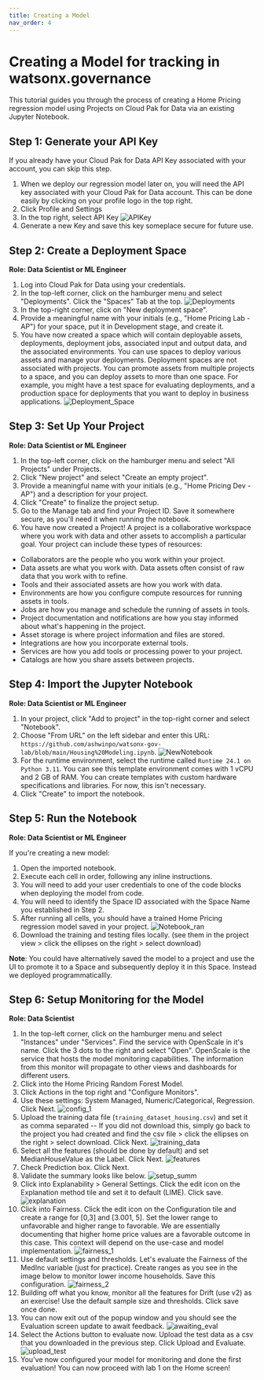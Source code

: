 ```yaml
---
title: Creating a Model
nav_order: 4
---
```

# Creating a Model for tracking in watsonx.governance

This tutorial guides you through the process of creating a Home Pricing regression model using Projects on Cloud Pak for Data via an existing Jupyter Notebook.

## Step 1: Generate your API Key
If you already have your Cloud Pak for Data API Key associated with your account, you can skip this step.

1. When we deploy our regression model later on, you will need the API key associated with your Cloud Pak for Data account. This can be done easily by clicking on your profile logo in the top right.
2. Click Profile and Settings
3. In the top right, select API Key
![APIKey](../assets/APIKey.png)
5. Generate a new Key and save this key someplace secure for future use.
   
## Step 2: Create a Deployment Space

**Role: Data Scientist or ML Engineer**

1. Log into Cloud Pak for Data using your credentials.
2. In the top-left corner, click on the hamburger menu and select "Deployments". Click the "Spaces" Tab at the top.
![Deployments](../assets/Deployments.png)
4. In the top-right corner, click on "New deployment space".
5. Provide a meaningful name with your initials (e.g., "Home Pricing Lab - AP") for your space, put it in Development stage, and create it.
6. You have now created a space which will contain deployable assets, deployments, deployment jobs, associated input and output data, and the associated environments. You can use spaces to deploy various assets and manage your deployments. Deployment spaces are not associated with projects. You can promote assets from multiple projects to a space, and you can deploy assets to more than one space. For example, you might have a test space for evaluating deployments, and a production space for deployments that you want to deploy in business applications.
![Deployment_Space](../assets/DeploymentSpace.svg)

## Step 3: Set Up Your Project

**Role: Data Scientist or ML Engineer**

1. In the top-left corner, click on the hamburger menu and select "All Projects" under Projects.
2. Click "New project" and select "Create an empty project".
3. Provide a meaningful name with your initials (e.g., "Home Pricing Dev - AP") and a description for your project.
4. Click "Create" to finalize the project setup.
5. Go to the Manage tab and find your Project ID. Save it somewhere secure, as you'll need it when running the notebook.
6. You have now created a Project! A project is a collaborative workspace where you work with data and other assets to accomplish a particular goal.
Your project can include these types of resources:

- Collaborators are the people who you work within your project.
- Data assets are what you work with. Data assets often consist of raw data that you work with to refine.
- Tools and their associated assets are how you work with data.
- Environments are how you configure compute resources for running assets in tools.
- Jobs are how you manage and schedule the running of assets in tools.
- Project documentation and notifications are how you stay informed about what's happening in the project.
- Asset storage is where project information and files are stored.
- Integrations are how you incorporate external tools.
- Services are how you add tools or processing power to your project.
- Catalogs are how you share assets between projects.

## Step 4: Import the Jupyter Notebook

**Role: Data Scientist or ML Engineer**

1. In your project, click "Add to project" in the top-right corner and select "Notebook".
2. Choose "From URL" on the left sidebar and enter this URL: `https://github.com/ashwinpo/watsonx-gov-lab/blob/main/Housing%20Modeling.ipynb`.
![NewNotebook](../assets/NewNotebook.png)
3. For the runtime environment, select the runtime called `Runtime 24.1 on Python 3.11`. You can see this template environment comes with 1 vCPU and 2 GB of RAM. You can create templates with custom hardware specifications and libraries. For now, this isn't necessary.
4. Click "Create" to import the notebook.
   
## Step 5: Run the Notebook

**Role: Data Scientist or ML Engineer**

If you're creating a new model:

1. Open the imported notebook.
2. Execute each cell in order, following any inline instructions.
3. You will need to add your user credentials to one of the code blocks when deploying the model from code.
4. You will need to identify the Space ID associated with the Space Name you established in Step 2.
5. After running all cells, you should have a trained Home Pricing regression model saved in your project.
![Notebook_ran](../assets/Notebook_ran.png)
6. Download the training and testing files locally. (see them in the project view > click the ellipses on the right > select download)

**Note**: You could have alternatively saved the model to a project and use the UI to promote it to a Space and subsequently deploy it in this Space. Instead we deployed programmaticallly.

## Step 6: Setup Monitoring for the Model

**Role: Data Scientist**

1. In the top-left corner, click on the hamburger menu and select "Instances" under "Services". Find the service with OpenScale in it's name. Click the 3 dots to the right and select "Open". OpenScale is the service that hosts the model monitoring capabilities. The information from this monitor will propagate to other views and dashboards for different users.
4. Click into the Home Pricing Random Forest Model.
5. Click Actions in the top right and "Configure Monitors".
6. Use these settings: System Managed, Numeric/Categorical, Regression. Click Next.
![config_1](../assets/config_1.png)
7. Upload the training data file (`training_dataset_housing.csv`) and set it as comma separated -- If you did not download this, simply go back to the project you had created and find the csv file > click the ellipses on the right > select download. Click Next.
![training_data](../assets/training_data.png)
8. Select all the features (should be done by default) and set MedianHouseValue as the Label. Click Next.
![features](../assets/features.png)
9. Check Prediction box. Click Next.
10. Validate the summary looks like below.
![setup_summ](../assets/setup_summ.png)
11. Click into Explanability > General Settings. Click the edit icon on the Explanation method tile and set it to default (LIME). Click save.
![explanation](../assets/explanation.png)
12. Click into Fairness. Click the edit icon on the Configuration tile and create a range for [0,3] and [3.001, 5]. Set the lower range to unfavorable and higher range to favorable. We are essentially documenting that higher home price values are a favorable outcome in this case. This context will depend on the use-case and model implementation.
![fairness_1](../assets/fairness_1.png)
13. Use default settings and thresholds. Let's evaluate the Fairness of the MedInc variable (just for practice). Create ranges as you see in the image below to monitor lower income households. Save this configuration.
![fairness_2](../assets/fairness_2.png)
14. Building off what you know, monitor all the features for Drift (use v2) as an exercise! Use the default sample size and thresholds. Click save once done.
15. You can now exit out of the popup window and you should see the Evaluation screen update to await feedback.
![awaiting_eval](../assets/awaiting_eval.png)
16. Select the Actions button to evaluate now. Upload the test data as a csv that you downloaded in the previous step. Click Upload and Evaluate.
![upload_test](../assets/upload_test.png)
17. You've now configured your model for monitoring and done the first evaluation! You can now proceed with lab 1 on the Home screen!

